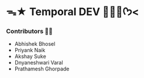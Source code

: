# ᯓ★ Temporal DEV 👨🏻‍💻ᡣ𐭩<

### Contributors 🤝🏻
- Abhishek Bhosel
- Priyank Naik
- Akshay Suke
- Dnyaneshwari Varal
- Prathamesh Ghorpade

